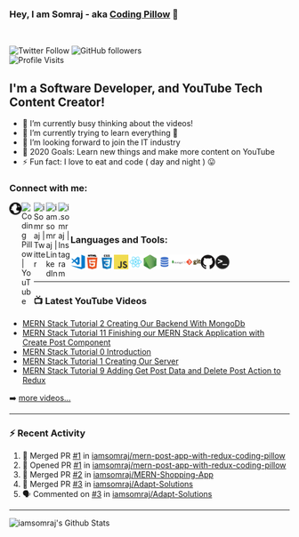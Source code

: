 ### Hey, I am Somraj - aka [Coding Pillow][youtube] 👋

<br/>

![Twitter Follow](https://img.shields.io/twitter/follow/iSomraj?logo=twitter&style=for-the-badge)
![GitHub followers](https://img.shields.io/github/followers/iamsomraj?logo=github&style=for-the-badge)
<br/>
![Profile Visits](https://komarev.com/ghpvc/?username=iamsomraj&style=flat-square&label=Profile+Visits)


## I'm a Software Developer, and YouTube Tech Content Creator!

- 🔭 I’m currently busy thinking about the videos!
- 🌱 I’m currently trying to learn everything 🤣
- 👯 I’m looking forward to join the IT industry
- 🥅 2020 Goals: Learn new things and make more content on YouTube
- ⚡ Fun fact: I love to eat and code ( day and night ) 😛

### Connect with me:

[<img align="left" alt="iamsomraj.github.io" width="22px" src="https://raw.githubusercontent.com/iconic/open-iconic/master/svg/globe.svg" />][website]
[<img align="left" alt="Coding Pillow | YouTube" width="22px" src="https://cdn.jsdelivr.net/npm/simple-icons@v3/icons/youtube.svg" />][youtube]
[<img align="left" alt="iSomraj | Twitter" width="22px" src="https://cdn.jsdelivr.net/npm/simple-icons@v3/icons/twitter.svg" />][twitter]
[<img align="left" alt="iamsomraj | LinkedIn" width="22px" src="https://cdn.jsdelivr.net/npm/simple-icons@v3/icons/linkedin.svg" />][linkedin]
[<img align="left" alt="i.somraj | Instagram" width="22px" src="https://cdn.jsdelivr.net/npm/simple-icons@v3/icons/instagram.svg" />][instagram]

<br />
<br />

### Languages and Tools:

[<img align="left" alt="Visual Studio Code" width="26px" src="https://raw.githubusercontent.com/github/explore/80688e429a7d4ef2fca1e82350fe8e3517d3494d/topics/visual-studio-code/visual-studio-code.png" />][mernstackplaylist]
[<img align="left" alt="HTML5" width="26px" src="https://raw.githubusercontent.com/github/explore/80688e429a7d4ef2fca1e82350fe8e3517d3494d/topics/html/html.png" />][mernstackplaylist]
[<img align="left" alt="CSS3" width="26px" src="https://raw.githubusercontent.com/github/explore/80688e429a7d4ef2fca1e82350fe8e3517d3494d/topics/css/css.png" />][mernstackplaylist]
[<img align="left" alt="JavaScript" width="26px" src="https://raw.githubusercontent.com/github/explore/80688e429a7d4ef2fca1e82350fe8e3517d3494d/topics/javascript/javascript.png" />][mernstackplaylist]
[<img align="left" alt="React" width="26px" src="https://raw.githubusercontent.com/github/explore/80688e429a7d4ef2fca1e82350fe8e3517d3494d/topics/react/react.png" />][mernstackplaylist]
[<img align="left" alt="Node.js" width="26px" src="https://raw.githubusercontent.com/github/explore/80688e429a7d4ef2fca1e82350fe8e3517d3494d/topics/nodejs/nodejs.png" />][mernstackplaylist]
[<img align="left" alt="SQL" width="26px" src="https://raw.githubusercontent.com/github/explore/80688e429a7d4ef2fca1e82350fe8e3517d3494d/topics/sql/sql.png" />][mernstackplaylist]
[<img align="left" alt="MongoDB" width="26px" src="https://raw.githubusercontent.com/github/explore/80688e429a7d4ef2fca1e82350fe8e3517d3494d/topics/mongodb/mongodb.png" />][mernstackplaylist]
[<img align="left" alt="Git" width="26px" src="https://raw.githubusercontent.com/github/explore/80688e429a7d4ef2fca1e82350fe8e3517d3494d/topics/git/git.png" />][mernstackplaylist]
[<img align="left" alt="GitHub" width="26px" src="https://raw.githubusercontent.com/github/explore/78df643247d429f6cc873026c0622819ad797942/topics/github/github.png" />][mernstackplaylist]
[<img align="left" alt="Terminal" width="26px" src="https://raw.githubusercontent.com/github/explore/80688e429a7d4ef2fca1e82350fe8e3517d3494d/topics/terminal/terminal.png" />][mernstackplaylist]

<br />
<br />

---

### 📺 Latest YouTube Videos

<!-- YOUTUBE:START -->
- [MERN Stack Tutorial   2   Creating Our Backend With MongoDb](https://www.youtube.com/watch?v=W58HfM9bhHI)
- [MERN Stack Tutorial   11   Finishing our MERN Stack Application with Create Post Component](https://www.youtube.com/watch?v=nMLEZopNJtw)
- [MERN Stack Tutorial   0   Introduction](https://www.youtube.com/watch?v=uQduie_i-mw)
- [MERN Stack Tutorial   1   Creating Our Server](https://www.youtube.com/watch?v=CILU3kPkvA0)
- [MERN Stack Tutorial   9   Adding Get Post Data and Delete Post Action to Redux](https://www.youtube.com/watch?v=iFYXLmA-qro)
<!-- YOUTUBE:END -->

➡️ [more videos...](https://www.youtube.com/channel/UCpMMxmD0UWep2B7TfHynvdQ/)

---

### :zap: Recent Activity

<!--START_SECTION:activity-->
1. 🎉 Merged PR [#1](https://github.com//iamsomraj/mern-post-app-with-redux-coding-pillow/pull/1) in [iamsomraj/mern-post-app-with-redux-coding-pillow](https://github.com//iamsomraj/mern-post-app-with-redux-coding-pillow)
2. 💪 Opened PR [#1](https://github.com//iamsomraj/mern-post-app-with-redux-coding-pillow/pull/1) in [iamsomraj/mern-post-app-with-redux-coding-pillow](https://github.com//iamsomraj/mern-post-app-with-redux-coding-pillow)
3. 🎉 Merged PR [#2](https://github.com//iamsomraj/MERN-Shopping-App/pull/2) in [iamsomraj/MERN-Shopping-App](https://github.com//iamsomraj/MERN-Shopping-App)
4. 🎉 Merged PR [#3](https://github.com//iamsomraj/Adapt-Solutions/pull/3) in [iamsomraj/Adapt-Solutions](https://github.com//iamsomraj/Adapt-Solutions)
5. 🗣 Commented on [#3](https://github.com//iamsomraj/Adapt-Solutions/issues/3) in [iamsomraj/Adapt-Solutions](https://github.com//iamsomraj/Adapt-Solutions)
<!--END_SECTION:activity-->

---

<img align="left" alt="iamsomraj's Github Stats" src="https://github-readme-stats.iamsomraj.vercel.app/api?username=iamsomraj&show_icons=true&hide_border=true&hide=issues&count_private=true" />


[website]: https://iamsomraj.github.io/
[twitter]: https://twitter.com/iSomraj
[youtube]: https://www.youtube.com/channel/UCpMMxmD0UWep2B7TfHynvdQ/
[instagram]: https://www.instagram.com/i.somraj/
[linkedin]: https://www.linkedin.com/in/iamsomraj/
[mernstackplaylist]: https://www.youtube.com/playlist?list=PLNdJcRCkHGEmFuzmdFoQf2-eKv4GRzJ5m

